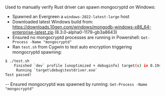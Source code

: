 Used to manually verify Rust driver can spawn mongocryptd on Windows:

- Spawned an Evergreen a `windows-2022-latest-large` host
- Downloaded latest Windows build from: https://downloads.10gen.com/windows/mongodb-windows-x86_64-enterprise-latest.zip (8.3.0-alpha0-1179-gb3a8643)
- Ensured no mongocryptd processes are running in Powershell: `Get-Process -Name "mongocryptd"`
- Ran `test.sh` from Cygwin to test auto encryption triggering mongocryptd spawning:
```sh
$ ./test.sh
    Finished `dev` profile [unoptimized + debuginfo] target(s) in 0.19s
     Running `target\debug\testdriver.exe`
Test passed!
```
-- Ensured mongocryptd was spawned by running: `Get-Process -Name "mongocryptd"`